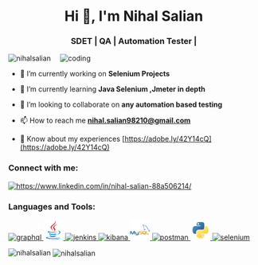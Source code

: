 <h1 align="center">Hi 👋, I'm Nihal Salian</h1>
<h3 align="center">SDET | QA | Automation Tester |</h3>
<img align="right" alt="coding" width="400" src="[![image](https://github.com/NihalSalian/NihalSalian/assets/70149861/4eba93d3-993a-4a69-891f-ee02a208797d)](https://user-images.githubusercontent.com/55389276/140866485-8fb1c876-9a8f-4d6a-98dc-08c4981eaf70.gif)
">

<p align="left"> <img src="https://komarev.com/ghpvc/?username=nihalsalian&label=Profile%20views&color=0e75b6&style=flat" alt="nihalsalian" /> </p>

- 🔭 I’m currently working on **Selenium Projects**

- 🌱 I’m currently learning **Java Selenium ,Jmeter in depth**

- 👯 I’m looking to collaborate on **any automation based testing**

- 📫 How to reach me **nihal.salian98210@gmail.com**

- 📄 Know about my experiences [https://adobe.ly/42Y14cQ](https://adobe.ly/42Y14cQ)

<h3 align="left">Connect with me:</h3>
<p align="left">
<a href="https://linkedin.com/in/https://www.linkedin.com/in/nihal-salian-88a506214/" target="blank"><img align="center" src="https://raw.githubusercontent.com/rahuldkjain/github-profile-readme-generator/master/src/images/icons/Social/linked-in-alt.svg" alt="https://www.linkedin.com/in/nihal-salian-88a506214/" height="30" width="40" /></a>
</p>

<h3 align="left">Languages and Tools:</h3>
<p align="left"> <a href="https://graphql.org" target="_blank" rel="noreferrer"> <img src="https://www.vectorlogo.zone/logos/graphql/graphql-icon.svg" alt="graphql" width="40" height="40"/> </a> <a href="https://www.java.com" target="_blank" rel="noreferrer"> <img src="https://raw.githubusercontent.com/devicons/devicon/master/icons/java/java-original.svg" alt="java" width="40" height="40"/> </a> <a href="https://www.jenkins.io" target="_blank" rel="noreferrer"> <img src="https://www.vectorlogo.zone/logos/jenkins/jenkins-icon.svg" alt="jenkins" width="40" height="40"/> </a> <a href="https://www.elastic.co/kibana" target="_blank" rel="noreferrer"> <img src="https://www.vectorlogo.zone/logos/elasticco_kibana/elasticco_kibana-icon.svg" alt="kibana" width="40" height="40"/> </a> <a href="https://www.mysql.com/" target="_blank" rel="noreferrer"> <img src="https://raw.githubusercontent.com/devicons/devicon/master/icons/mysql/mysql-original-wordmark.svg" alt="mysql" width="40" height="40"/> </a> <a href="https://postman.com" target="_blank" rel="noreferrer"> <img src="https://www.vectorlogo.zone/logos/getpostman/getpostman-icon.svg" alt="postman" width="40" height="40"/> </a> <a href="https://www.python.org" target="_blank" rel="noreferrer"> <img src="https://raw.githubusercontent.com/devicons/devicon/master/icons/python/python-original.svg" alt="python" width="40" height="40"/> </a> <a href="https://www.selenium.dev" target="_blank" rel="noreferrer"> <img src="https://raw.githubusercontent.com/detain/svg-logos/780f25886640cef088af994181646db2f6b1a3f8/svg/selenium-logo.svg" alt="selenium" width="40" height="40"/> </a> </p>

<p><img align="left" src="https://github-readme-stats.vercel.app/api/top-langs?username=nihalsalian&show_icons=true&locale=en&layout=compact" alt="nihalsalian" /></p>

<p>&nbsp;<img align="center" src="https://github-readme-stats.vercel.app/api?username=nihalsalian&show_icons=true&locale=en" alt="nihalsalian" /></p>
